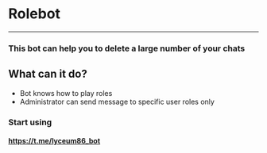 # Rolebot
***
### This bot can help you to delete a large number of your chats

## What can it do?
- Bot knows how to play roles
- Administrator can send message to specific user roles only

### Start using 
#### https://t.me/lyceum86_bot

